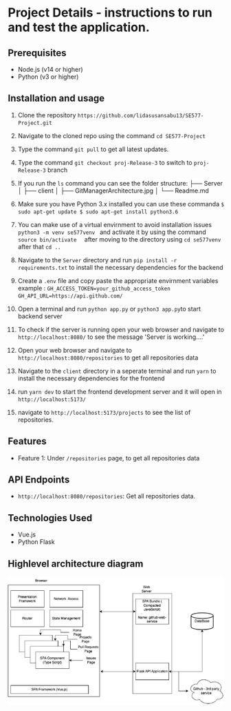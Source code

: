 

# Project Details -  instructions to run and test the application.

## Prerequisites

* Node.js (v14 or higher)
* Python (v3 or higher)

## Installation and usage

1. Clone the repository `https://github.com/lidasusansabu13/SE577-Project.git`
2. Navigate to the cloned repo using the command `cd SE577-Project`
3. Type the command `git pull` to get all latest updates.
4. Type the command `git checkout proj-Release-3` to switch  to `proj-Release-3` branch
5. If you run the `ls` command you can see the folder structure:
├── Server
│
├── client
│
├── GitManagerArchitecture.jpg
│
└── Readme.md
6. Make sure you have Python 3.x installed you can use these commanda `$ sudo apt-get update
$ sudo apt-get install python3.6`
7. You can make use of a virtual envirnment to avoid installation issues `python3 -m venv se577venv ` and activate it by using the command `source bin/activate  ` after moving to the directory using `cd se577venv` after that `cd ..` 

8. Navigate to the `Server` directory and run `pip install -r requirements.txt` to install the necessary dependencies for the backend
9. Create a `.env` file and copy paste the appropriate envirnment variables example :
`GH_ACCESS_TOKEN=your_github_access_token
GH_API_URL=https://api.github.com/`
10. Open a terminal and run `python app.py` or `python3 app.py`to start backend server
11. To check if the server is running open your web browser and navigate to `http://localhost:8080/` to see the message 'Server is working....'
12. Open your web browser and navigate to `http://localhost:8080/repositories` to get all repositories data
13. Navigate to the `client` directory in a seperate terminal and run `yarn` to install the necessary dependencies for the frontend
14.  run `yarn dev` to start the frontend development server and it will open in `http://localhost:5173/`
15. navigate to `http://localhost:5173/projects` to see the list of repositories.



## Features

* Feature 1: Under `/repositories` page, to get all repositories data


## API Endpoints

*  `http://localhost:8080/repositories`: Get all repositories data.


## Technologies Used

* Vue.js
* Python Flask

## Highlevel architecture diagram
![Highlevel architecture diagram][def]

[def]: https://github.com/lidasusansabu13/SE577-Project/blob/proj-Release-2/GitManagerArchitecture.jpg